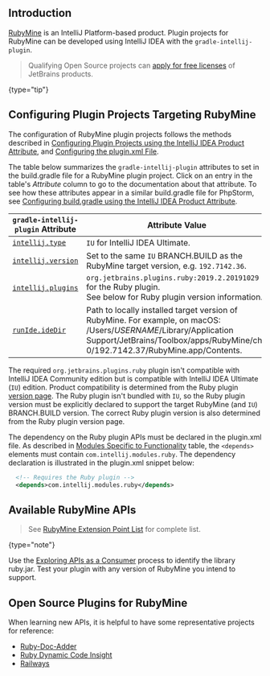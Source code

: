 [//]: # (title: RubyMine Plugin Development)

<!-- Copyright 2000-2021 JetBrains s.r.o. and other contributors. Use of this source code is governed by the Apache 2.0 license that can be found in the LICENSE file. -->

## Introduction
[RubyMine](https://www.jetbrains.com/ruby/) is an IntelliJ Platform-based product.
Plugin projects for RubyMine can be developed using IntelliJ IDEA with the `gradle-intellij-plugin`.

 > Qualifying Open Source projects can [apply for free licenses](https://www.jetbrains.com/community/opensource/) of JetBrains products.
 >
 {type="tip"}

## Configuring Plugin Projects Targeting RubyMine
The configuration of RubyMine plugin projects follows the methods described in [Configuring Plugin Projects using the IntelliJ IDEA Product Attribute](dev_alternate_products.md#configuring-plugin-projects-using-the-intellij-idea-product-attribute), and [Configuring the plugin.xml File](dev_alternate_products.md#configuring-pluginxml).

The table below summarizes the `gradle-intellij-plugin` attributes to set in the <path>build.gradle</path> file for a RubyMine plugin project.
Click on an entry in the table's *Attribute* column to go to the documentation about that attribute.
To see how these attributes appear in a similar <path>build.gradle</path> file for PhpStorm, see [Configuring build.gradle using the IntelliJ IDEA Product Attribute](dev_alternate_products.md#configuring-buildgradle-using-the-intellij-idea-product-attribute).

| `gradle-intellij-plugin` Attribute | Attribute Value                                                                                                                                                                                                     |
|------------------------------------|---------------------------------------------------------------------------------------------------------------------------------------------------------------------------------------------------------------------|
| [`intellij.type`][properties]      | `IU` for IntelliJ IDEA Ultimate.                                                                                                                                                                                    |
| [`intellij.version`][properties]   | Set to the same `IU` BRANCH.BUILD as the RubyMine target version, e.g. `192.7142.36`.                                                                                                                               |
| [`intellij.plugins`][properties]   | `org.jetbrains.plugins.ruby:2019.2.20191029` for the Ruby plugin.<br/>See below for Ruby plugin version information.                                                                                                |
| [`runIde.ideDir`][dsl]             | Path to locally installed target version of RubyMine. For example, on macOS:<br/><path>/Users/$USERNAME$/Library/Application Support/JetBrains/Toolbox/apps/RubyMine/ch-0/192.7142.37/RubyMine.app/Contents</path>. |

[properties]: https://github.com/JetBrains/gradle-intellij-plugin/blob/master/README.md#intellij-platform-properties
[dsl]: https://github.com/JetBrains/gradle-intellij-plugin/blob/master/README.md#running-dsl

The required `org.jetbrains.plugins.ruby` plugin isn't compatible with IntelliJ IDEA Community edition but is compatible with IntelliJ IDEA Ultimate (`IU`) edition.
Product compatibility is determined from the Ruby plugin [version page](https://plugins.jetbrains.com/plugin/1293-ruby/versions).
The Ruby plugin isn't bundled with `IU`, so the Ruby plugin version must be explicitly declared to support the target RubyMine (and `IU`) BRANCH.BUILD version.
The correct Ruby plugin version is also determined from the Ruby plugin version page.

The dependency on the Ruby plugin APIs must be declared in the <path>plugin.xml</path> file.
As described in [Modules Specific to Functionality](plugin_compatibility.md#modules-specific-to-functionality) table, the `<depends>` elements must contain `com.intellij.modules.ruby`.
The dependency declaration is illustrated in the <path>plugin.xml</path> snippet below:

```xml
  <!-- Requires the Ruby plugin -->
  <depends>com.intellij.modules.ruby</depends>
```

## Available RubyMine APIs

 > See [RubyMine Extension Point List](rubymine_extension_point_list.md) for complete list.
 >
 {type="note"}

Use the [Exploring APIs as a Consumer](plugin_compatibility.md#exploring-apis-as-a-consumer) process to identify the library <path>ruby.jar</path>.
Test your plugin with any version of RubyMine you intend to support.

## Open Source Plugins for RubyMine
When learning new APIs, it is helpful to have some representative projects for reference:
* [Ruby-Doc-Adder](https://github.com/aristotll/RubyDocAdder)
* [Ruby Dynamic Code Insight](https://github.com/JetBrains/ruby-type-inference)
* [Railways](https://github.com/basgren/railways)

